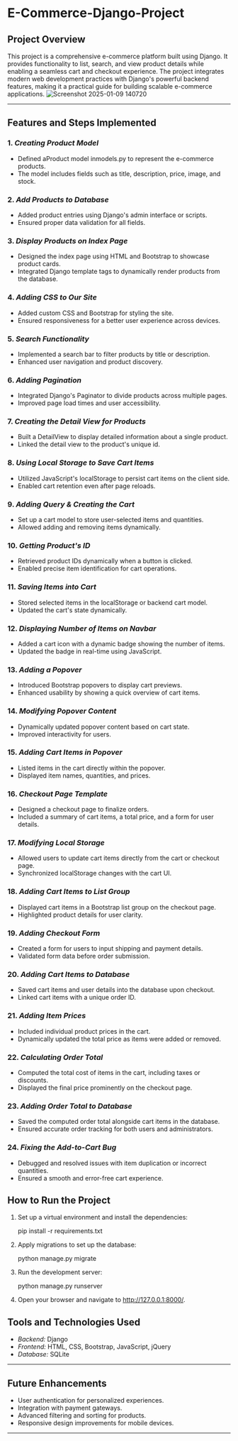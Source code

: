 # E-Commerce-Django-Project

## Project Overview

This project is a comprehensive e-commerce platform built using Django. It provides functionality to list, search, and view product details while enabling a seamless cart and checkout experience. The project integrates modern web development practices with Django's powerful backend features, making it a practical guide for building scalable e-commerce applications.
![Screenshot 2025-01-09 140720](https://github.com/user-attachments/assets/8a6fd1e2-f0ef-470d-963c-2c43b6c0b453)

---
## Features and Steps Implemented

### 1. *Creating Product Model*

- Defined a⁣Product model in⁣models.py to represent the e-commerce products.
- The model includes fields such as title, description, price, image, and stock.

### 2. *Add Products to Database*

- Added product entries using Django's admin interface or scripts.
- Ensured proper data validation for all fields.

### 3. *Display Products on Index Page*

- Designed the index page using HTML and Bootstrap to showcase product cards.
- Integrated Django template tags to dynamically render products from the database.

### 4. *Adding CSS to Our Site*

- Added custom CSS and Bootstrap for styling the site.
- Ensured responsiveness for a better user experience across devices.

### 5. *Search Functionality*

- Implemented a search bar to filter products by title or description.
- Enhanced user navigation and product discovery.

### 6. *Adding Pagination*

- Integrated Django's Paginator to divide products across multiple pages.
- Improved page load times and user accessibility.

### 7. *Creating the Detail View for Products*

- Built a DetailView to display detailed information about a single product.
- Linked the detail view to the product's unique id.

### 8. *Using Local Storage to Save Cart Items*

- Utilized JavaScript's localStorage to persist cart items on the client side.
- Enabled cart retention even after page reloads.

### 9. *Adding Query & Creating the Cart*

- Set up a cart model to store user-selected items and quantities.
- Allowed adding and removing items dynamically.

### 10. *Getting Product's ID*

- Retrieved product IDs dynamically when a button is clicked.
- Enabled precise item identification for cart operations.

### 11. *Saving Items into Cart*

- Stored selected items in the localStorage or backend cart model.
- Updated the cart's state dynamically.

### 12. *Displaying Number of Items on Navbar*

- Added a cart icon with a dynamic badge showing the number of items.
- Updated the badge in real-time using JavaScript.

### 13. *Adding a Popover*

- Introduced Bootstrap popovers to display cart previews.
- Enhanced usability by showing a quick overview of cart items.

### 14. *Modifying Popover Content*

- Dynamically updated popover content based on cart state.
- Improved interactivity for users.

### 15. *Adding Cart Items in Popover*

- Listed items in the cart directly within the popover.
- Displayed item names, quantities, and prices.

### 16. *Checkout Page Template*

- Designed a checkout page to finalize orders.
- Included a summary of cart items, a total price, and a form for user details.

### 17. *Modifying Local Storage*

- Allowed users to update cart items directly from the cart or checkout page.
- Synchronized localStorage changes with the cart UI.

### 18. *Adding Cart Items to List Group*

- Displayed cart items in a Bootstrap list group on the checkout page.
- Highlighted product details for user clarity.

### 19. *Adding Checkout Form*

- Created a form for users to input shipping and payment details.
- Validated form data before order submission.

### 20. *Adding Cart Items to Database*

- Saved cart items and user details into the database upon checkout.
- Linked cart items with a unique order ID.

### 21. *Adding Item Prices*

- Included individual product prices in the cart.
- Dynamically updated the total price as items were added or removed.

### 22. *Calculating Order Total*

- Computed the total cost of items in the cart, including taxes or discounts.
- Displayed the final price prominently on the checkout page.

### 23. *Adding Order Total to Database*

- Saved the computed order total alongside cart items in the database.
- Ensured accurate order tracking for both users and administrators.

### 24. *Fixing the Add-to-Cart Bug*

- Debugged and resolved issues with item duplication or incorrect quantities.
- Ensured a smooth and error-free cart experience.


## How to Run the Project

1. Set up a virtual environment and install the dependencies:

   pip install -r requirements.txt
   
2. Apply migrations to set up the database:
   
   python manage.py migrate
   
3. Run the development server:
   
   python manage.py runserver
   
4. Open your browser and navigate to http://127.0.0.1:8000/.


## Tools and Technologies Used

- *Backend:* Django
- *Frontend:* HTML, CSS, Bootstrap, JavaScript, jQuery
- *Database:* SQLite

---

## Future Enhancements

- User authentication for personalized experiences.
- Integration with payment gateways.
- Advanced filtering and sorting for products.
- Responsive design improvements for mobile devices.

---
